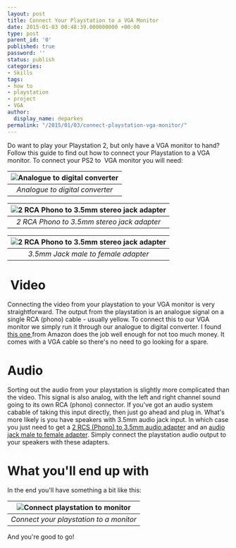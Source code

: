 ```yaml
---
layout: post
title: Connect Your Playstation to a VGA Monitor
date: 2015-01-03 00:48:39.000000000 +00:00
type: post
parent_id: '0'
published: true
password: ''
status: publish
categories:
- Skills
tags:
- how to
- playstation
- project
- VGA
author:
  display_name: deparkes
permalink: "/2015/01/03/connect-playstation-vga-monitor/"
---
```

Do want to play your Playstation 2, but only have a VGA monitor to hand?
Follow this guide to find out how to connect your Playstation to a VGA monitor.
To connect your PS2 to  VGA monitor you will need:

| ![Analogue to digital converter]({{site.baseurl}}/assets/2015/01/41C5aFMbY3L._SX425_.jpg) |
|:--:|
| *Analogue to digital converter* |

| ![2 RCA Phono to 3.5mm stereo jack adapter]({{site.baseurl}}/assets/2015/01/312U8OsXOGL._SX425_.jpg) |
|:--:|
| *2 RCA Phono to 3.5mm stereo jack adapter* |

| ![2 RCA Phono to 3.5mm stereo jack adapter]({{site.baseurl}}/assets/2015/01/21HTtQsR3RL.jpg) |
|:--:|
| *3.5mm Jack male to female adapter* |


<h1> Video</h1>
Connecting the video from your playstation to your VGA monitor is very straightforward.
The output from the playstation is an analogue signal on a single RCA (phono) cable - usually yellow. To connect this to our VGA monitor we simply run it through our analogue to digital converter.
I found <a href='&lt;a%20href="https://www.amazon.co.uk/gp/product/B007BI90CS/ref=as_li_tl?ie=UTF8&amp;camp=1634&amp;creative=19450&amp;creativeASIN=B007BI90CS&amp;linkCode=as2&amp;tag=deparkescouk-21&amp;linkId=P6VRSYJ7E5XTM3BN"&gt;Analog%20to%20digital%20converter&lt;/a&gt;&lt;img%20src="https://ir-uk.amazon-adsystem.com/e/ir?t=deparkescouk-21&amp;l=as2&amp;o=2&amp;a=B007BI90CS"%20width="1"%20height="1"%20border="0"%20alt=""%20style="border:none%20!important;%20margin:0px%20!important;"%20/&gt;' target="_blank">this one </a>from Amazon does the job well enough for not too much money. It comes with a VGA cable so there's no need to go looking for a spare.
<h1>Audio</h1>
Sorting out the audio from your playstation is slightly more complicated than the video. This signal is also analog, with the left and right channel sound going to its own RCA (phono) connector.
If you've got an audio system cabable of taking this input directly, then just go ahead and plug in.
What's more likely is you have speakers with 3.5mm audio jack input. In which case you just need to get a <a href="https://www.amazon.co.uk/gp/product/B000Q8KSS0/ref=as_li_tl?ie=UTF8&amp;camp=1634&amp;creative=19450&amp;creativeASIN=B000Q8KSS0&amp;linkCode=as2&amp;tag=deparkescouk-21&amp;linkId=KXSVCZLC3UDAT7DH">2 RCS (Phono) to 3.5mm audio adapter</a> and an <a href="https://www.amazon.co.uk/gp/product/B003O3QPRW/ref=as_li_tl?ie=UTF8&amp;camp=1634&amp;creative=19450&amp;creativeASIN=B003O3QPRW&amp;linkCode=as2&amp;tag=deparkescouk-21&amp;linkId=2W35G7DUS3CEFQBJ">audio jack male to female adapter</a>.
Simply connect the playstation audio output to your speakers with these adapters.
<h1>What you'll end up with</h1>
In the end you'll have something a bit like this:

| ![Connect playstation to monitor]({{site.baseurl}}/assets/2015/01/PS2VGA_schematic.png) |
|:--:|
| *Connect your playstation to a monitor* |

And you're good to go!
